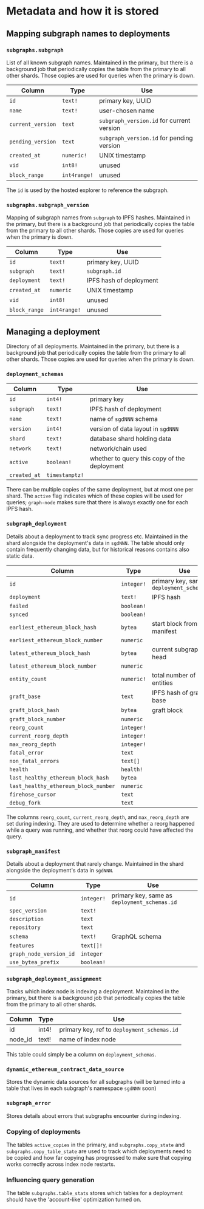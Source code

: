 # Metadata and how it is stored

## Mapping subgraph names to deployments

### `subgraphs.subgraph`

List of all known subgraph names. Maintained in the primary, but there is a background job that periodically copies the table from the primary to all other shards. Those copies are used for queries when the primary is down.

| Column            | Type         | Use                                       |
|-------------------|--------------|-------------------------------------------|
| `id`              | `text!`      | primary key, UUID                         |
| `name`            | `text!`      | user-chosen name                          |
| `current_version` | `text`       | `subgraph_version.id` for current version |
| `pending_version` | `text`       | `subgraph_version.id` for pending version |
| `created_at`      | `numeric!`   | UNIX timestamp                            |
| `vid`             | `int8!`      | unused                                    |
| `block_range`     | `int4range!` | unused                                    |

The `id` is used by the hosted explorer to reference the subgraph.


### `subgraphs.subgraph_version`

Mapping of subgraph names from `subgraph` to IPFS hashes. Maintained in the primary, but there is a background job that periodically copies the table from the primary to all other shards. Those copies are used for queries when the primary is down.

| Column        | Type         | Use                     |
|---------------|--------------|-------------------------|
| `id`          | `text!`      | primary key, UUID       |
| `subgraph`    | `text!`      | `subgraph.id`           |
| `deployment`  | `text!`      | IPFS hash of deployment |
| `created_at`  | `numeric`    | UNIX timestamp          |
| `vid`         | `int8!`      | unused                  |
| `block_range` | `int4range!` | unused                  |


## Managing a deployment

Directory of all deployments. Maintained in the primary, but there is a background job that periodically copies the table from the primary to all other shards. Those copies are used for queries when the primary is down.

### `deployment_schemas`

| Column       | Type           | Use                                          |
|--------------|----------------|----------------------------------------------|
| `id`         | `int4!`        | primary key                                  |
| `subgraph`   | `text!`        | IPFS hash of deployment                      |
| `name`       | `text!`        | name of `sgdNNN` schema                      |
| `version`    | `int4!`        | version of data layout in `sgdNNN`           |
| `shard`      | `text!`        | database shard holding data                  |
| `network`    | `text!`        | network/chain used                           |
| `active`     | `boolean!`     | whether to query this copy of the deployment |
| `created_at` | `timestamptz!` |                                              |

There can be multiple copies of the same deployment, but at most one per shard. The `active` flag indicates which of these copies will be used for queries; `graph-node` makes sure that there is always exactly one for each IPFS hash.

### `subgraph_deployment`

Details about a deployment to track sync progress etc. Maintained in the
shard alongside the deployment's data in `sgdNNN`. The table should only
contain frequently changing data, but for historical reasons contains also
static data.

| Column                               | Type       | Use                       |
|--------------------------------------|------------|---------------------------|
| `id`                                 | `integer!` | primary key, same as `deployment_schemas.id`               |
| `deployment`                         | `text!`    | IPFS hash                 |
| `failed`                             | `boolean!` |                           |
| `synced`                             | `boolean!` |                           |
| `earliest_ethereum_block_hash`       | `bytea`    | start block from manifest |
| `earliest_ethereum_block_number`     | `numeric`  |                           |
| `latest_ethereum_block_hash`         | `bytea`    | current subgraph head     |
| `latest_ethereum_block_number`       | `numeric`  |                           |
| `entity_count`                       | `numeric!` | total number of entities  |
| `graft_base`                         | `text`     | IPFS hash of graft base   |
| `graft_block_hash`                   | `bytea`    | graft block               |
| `graft_block_number`                 | `numeric`  |                           |
| `reorg_count`                        | `integer!` |                           |
| `current_reorg_depth`                | `integer!` |                           |
| `max_reorg_depth`                    | `integer!` |                           |
| `fatal_error`                        | `text`     |                           |
| `non_fatal_errors`                   | `text[]`   |                           |
| `health`                             | `health!`  |                           |
| `last_healthy_ethereum_block_hash`   | `bytea`    |                           |
| `last_healthy_ethereum_block_number` | `numeric`  |                           |
| `firehose_cursor`                    | `text`     |                           |
| `debug_fork`                         | `text`     |                           |

The columns `reorg_count`, `current_reorg_depth`, and `max_reorg_depth` are
set during indexing. They are used to determine whether a reorg happened
while a query was running, and whether that reorg could have affected the
query.

### `subgraph_manifest`

Details about a deployment that rarely change. Maintained in the
shard alongside the deployment's data in `sgdNNN`.

| Column                  | Type       | Use            |
|-------------------------|------------|----------------|
| `id`                    | `integer!` | primary key, same as `deployment_schemas.id`    |
| `spec_version`          | `text!`    |                |
| `description`           | `text`     |                |
| `repository`            | `text`     |                |
| `schema`                | `text!`    | GraphQL schema |
| `features`              | `text[]!`  |                |
| `graph_node_version_id` | `integer`  |                |
| `use_bytea_prefix`      | `boolean!` |                |

### `subgraph_deployment_assignment`

Tracks which index node is indexing a deployment. Maintained in the primary,
but there is a background job that periodically copies the table from the
primary to all other shards.

| Column  | Type  | Use                                         |
|---------|-------|---------------------------------------------|
| id      | int4! | primary key, ref to `deployment_schemas.id` |
| node_id | text! | name of index node                          |

This table could simply be a column on `deployment_schemas`.

### `dynamic_ethereum_contract_data_source`

Stores the dynamic data sources for all subgraphs (will be turned into a
table that lives in each subgraph's namespace `sgdNNN` soon)

### `subgraph_error`

Stores details about errors that subgraphs encounter during indexing.

### Copying of deployments

The tables `active_copies` in the primary, and `subgraphs.copy_state` and
`subgraphs.copy_table_state` are used to track which deployments need to be
copied and how far copying has progressed to make sure that copying works
correctly across index node restarts.

### Influencing query generation

The table `subgraphs.table_stats` stores which tables for a deployment
should have the 'account-like' optimization turned on.
